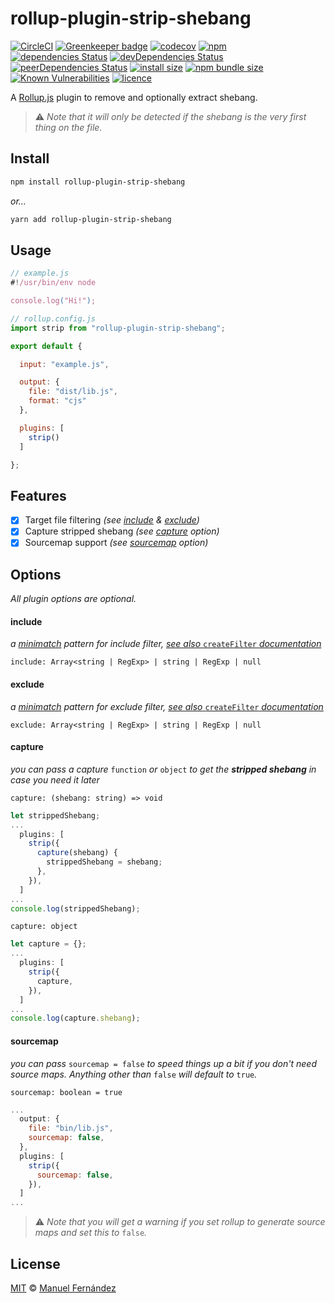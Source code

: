 # rollup-plugin-strip-shebang

[![CircleCI](https://circleci.com/gh/manferlo81/rollup-plugin-strip-shebang.svg?style=svg)](https://circleci.com/gh/manferlo81/rollup-plugin-strip-shebang) [![Greenkeeper badge](https://badges.greenkeeper.io/manferlo81/rollup-plugin-strip-shebang.svg)](https://greenkeeper.io/) [![codecov](https://codecov.io/gh/manferlo81/rollup-plugin-strip-shebang/branch/master/graph/badge.svg)](https://codecov.io/gh/manferlo81/rollup-plugin-strip-shebang) [![npm](https://img.shields.io/npm/v/rollup-plugin-strip-shebang.svg)](https://www.npmjs.com/package/rollup-plugin-strip-shebang) [![dependencies Status](https://david-dm.org/manferlo81/rollup-plugin-strip-shebang/status.svg)](https://david-dm.org/manferlo81/rollup-plugin-strip-shebang) [![devDependencies Status](https://david-dm.org/manferlo81/rollup-plugin-strip-shebang/dev-status.svg)](https://david-dm.org/manferlo81/rollup-plugin-strip-shebang?type=dev) [![peerDependencies Status](https://david-dm.org/manferlo81/rollup-plugin-strip-shebang/peer-status.svg)](https://david-dm.org/manferlo81/rollup-plugin-strip-shebang?type=peer) [![install size](https://packagephobia.now.sh/badge?p=rollup-plugin-strip-shebang)](https://packagephobia.now.sh/result?p=rollup-plugin-strip-shebang) [![npm bundle size](https://img.shields.io/bundlephobia/min/rollup-plugin-strip-shebang.svg)](https://bundlephobia.com/result?p=rollup-plugin-strip-shebang) [![Known Vulnerabilities](https://snyk.io/test/github/manferlo81/rollup-plugin-strip-shebang/badge.svg?targetFile=package.json)](https://snyk.io/test/github/manferlo81/rollup-plugin-strip-shebang?targetFile=package.json) [![licence](https://img.shields.io/npm/l/rollup-plugin-strip-shebang.svg)](https://github.com/manferlo81/rollup-plugin-strip-shebang/blob/master/LICENSE)

A [Rollup.js](https://github.com/rollup/rollup) plugin to remove and optionally extract shebang.

> :warning: _Note that it will only be detected if the shebang is the very first thing on the file._

## Install

```bash
npm install rollup-plugin-strip-shebang
```

_or..._

```bash
yarn add rollup-plugin-strip-shebang
```

## Usage

```javascript
// example.js
#!/usr/bin/env node

console.log("Hi!");
```

```javascript
// rollup.config.js
import strip from "rollup-plugin-strip-shebang";

export default {

  input: "example.js",

  output: {
    file: "dist/lib.js",
    format: "cjs"
  },

  plugins: [
    strip()
  ]

};
```

## Features

* [x] Target file filtering _(see [include](#include) & [exclude](#exclude))_
* [x] Capture stripped shebang _(see [capture](#capture) option)_
* [x] Sourcemap support _(see [sourcemap](#sourcemap) option)_

## Options

_All plugin options are optional._

#### include

_a [minimatch](https://github.com/isaacs/minimatch) pattern for include filter,_ [_see also_ `createFilter` _documentation_](https://github.com/rollup/rollup-pluginutils#createfilter)

`include: Array<string | RegExp> | string | RegExp | null`

#### exclude

_a [minimatch](https://github.com/isaacs/minimatch) pattern for exclude filter,_ [_see also_ `createFilter` _documentation_](https://github.com/rollup/rollup-pluginutils#createfilter)

`exclude: Array<string | RegExp> | string | RegExp | null`

#### capture

_you can pass a capture_ `function` _or_ `object` _to get the **stripped shebang** in case you need it later_

`capture: (shebang: string) => void`

```javascript
let strippedShebang;
...
  plugins: [
    strip({
      capture(shebang) {
        strippedShebang = shebang;
      },
    }),
  ]
...
console.log(strippedShebang);
```

`capture: object`

```javascript
let capture = {};
...
  plugins: [
    strip({
      capture,
    }),
  ]
...
console.log(capture.shebang);
```

#### sourcemap

_you can pass_ `sourcemap = false` _to speed things up a bit if you don't need source maps. Anything other than_ `false` _will default to_ `true`_._

`sourcemap: boolean = true`

```javascript
...
  output: {
    file: "bin/lib.js",
    sourcemap: false,
  },
  plugins: [
    strip({
      sourcemap: false,
    }),
  ]
...
```

> :warning: _Note that you will get a warning if you set rollup to generate source maps and set this to_ `false`_._

## License

[MIT](LICENSE) &copy; [Manuel Fernández](https://github.com/manferlo81)
